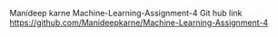Manideep karne 
Machine-Learning-Assignment-4
Git hub link https://github.com/Manideepkarne/Machine-Learning-Assignment-4
